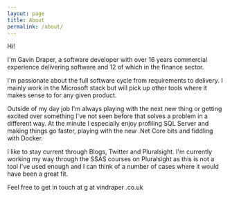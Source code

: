 ```yaml
---
layout: page
title: About
permalink: /about/
---
```


Hi!

I'm Gavin Draper, a software developer with over 16 years commercial experience delivering software and 12 of which in the finance sector.  

I'm passionate about the full software cycle from requirements to delivery. I mainly work in the Microsoft stack but will pick up other tools where it makes sense to for any given product. 

Outside of my day job I'm always playing with the next new thing or getting excited over something I've not seen before that solves a problem in a different way. At the minute I especially enjoy profiling SQL Server and making things go faster, playing with the new .Net Core bits and fiddling with Docker.

I like to stay current through Blogs, Twitter and Pluralsight. I'm currently working my way through the SSAS courses on Pluralsight as this is not a tool I've used enough and I can think of a number of cases where it would have been a great fit.

Feel free to get in touch at g at vindraper .co.uk
